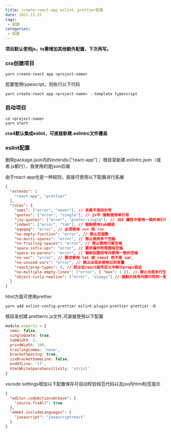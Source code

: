 ```yaml
---
title: create-react-app eslint、prettier配置
date: 2021-11-27
tags:
 - 配置
categories:
 - 配置
---
```


**项目默认使用js，ts需增加其他额外配置，下次再写。**

### cra创建项目
```shell
yarn create-react app <project-name>
```

若要使用typescript，则执行以下代码
```shell
yarn create-react app <project-name> --template typescript
```

### 启动项目
```shell
cd <project-name> 
yarn start
```

**cra4默认集成eslint，可直接新建.eslintrc文件覆盖**

### eslint配置

删除package.json内的extends:["react-app"]；
根目录新建.eslintrc.json（或者.js都行），我使用的是json后缀

由于react-app也是一种规则，直接可使用以下配置进行拓展
```json
{
  "extends": [
    "react-app", "prettier"
  ],
  "rules": {
    "semi": ["error", "never"], // 末尾不添加分号
    "quotes": ["error", "single"], // js中 强制使用单引号 
    "jsx-quotes": ["error", "prefer-single"], // JSX 属性中使用一致的单引号或双引号 
    "indent": ["error", "tab"], // 强制使用tab缩进
    "eqeqeq": "error", // 必须使用 === 和 !==
    "no-empty-function": "error", // 禁止空函数
    "no-multi-spaces": "error", // 禁止使用多个空格
    "no-trailing-spaces": "error", // 禁止禁用行尾空格
    "space-infix-ops": "error", // 要求操作符周围有空格
    "space-in-parens": "error", // 强制在圆括号内使用一致的空格
    "no-var": "error", // 要求使用 let 或 const 而不是 var,
    "no-unused-vars": "error", // 禁止出现未使用过的变量
    "react/prop-types": 0, // 防止在react组件定义中缺少props验证
    "no-multiple-empty-lines": ["error", { "max": 1 }], // 禁止出现多行空行
    "object-curly-newline": ["error", "always"] // 强制大括号内换行符的一致性
  }
}
```

html方面可使用prettier
```shell
yarn add eslint-config-prettier eslint-plugin-prettier prettier -D
```

根目录创建.prettierrc.js文件,可直接使用以下配置
```js
module.exports = {
  semi: false,
  singleQuete: true,
  tabWidth: 2,
  prindWidth: 100,
  trailingComma: 'none',
  bracketSpacing: true,
  jsxBracketSameLine: false,
  endOfLine: 'lf',
  htmlWhiteSpaceSensitivity: 'strict'
}
```

vscode settings增加以下配置保存可自动校验规范代码以及jsx内html标签提示
```json
{
  "editor.codeActionsOnSave": {
    "source.fixAll": true
  },
  "emmet.includeLanguages": {
    "javascript": "javascriptreact"
  }
}
```



